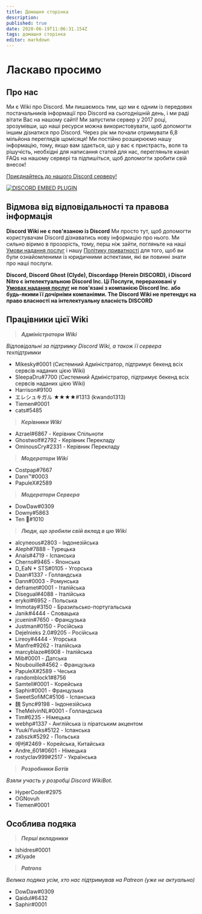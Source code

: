 ```yaml
---
title: Домашня сторінка
description: 
published: true
date: 2020-06-19T11:06:31.154Z
tags: домашня сторінка
editor: markdown
---
```


# Ласкаво просимо
## Про нас

Ми є Wiki про Discord. Ми пишаємось тим, що ми є одним із передових постачальників інформації про Discord на сьогоднішній день, і ми раді вітати Вас на нашому сайті! Ми запустили сервер у 2017 році, зрозумівши, що наші ресурси можна використовувати, щоб допомогти іншим дізнатися про Discord. Через рік ми почали отримувати 6,8 мільйона переглядів щомісяця! Ми постійно розширюємо нашу інформацію, тому, якщо вам здається, що у вас є пристрасть, воля та рішучість, необхідні для написання статей для нас, перегляньте канал FAQs на нашому сервері та підпишіться, щоб допомогти зробити свій внесок!

[Приєднайтесь до нашого Discord серверу!](https://discord.gg/ZRJ9Ghh)

<a href="https://discord.gg/ZRJ9Ghh">![DISCORD EMBED PLUGIN](https://discordapp.com/api/guilds/367460196148183040/widget.png?style=banner2)</a>

## Відмова від відповідальності та правова інформація
**Discord Wiki не є пов'язаною із Discord** Ми просто тут, щоб допомогти користувачам Discord дізнаватись нову інформацію про нього. Ми сильно віримо в прозорість, тому, перш ніж зайти, погляньте на наші [Умови надання послуг](/meta/terms) і нашу [Політику приватності](/meta/privacy) для того, щоб ви були ознайомленими із юридичними аспектами, які ви повинні знати про наші послуги.

**Discord, Discord Ghost (Clyde), Discordapp (Herein DISCORD), і Discord Nitro є інтелектуальною Discord Inc. Ці Послуги, перераховані у [Умовах надання послуг](/meta/terms) не пов'язані з компанією Discord Inc. або будь-якими її дочірніми компаніями. The Discord Wiki не претендує на право власності на інтелектуальну власність DISCORD**

## Працівники цієї Wiki

> ***Адміністратори Wiki***

*Відповідальні за підтримку Discord Wiki, а також її сервера техпідтримки*
* Mikesky#0001 (Системний Адміністратор, підтримує бекенд всіх сервсів наданих цією Wiki)
* SleepaDru#7700 (Системний Адміністратор, підтримує бекенд всіх сервсів наданих цією Wiki)
* Harrison#9100
* エレシュキガル ★★★★#1313 (kwando1313)
* Tiemen#0001
* cats#5485

> ***Керівники Wiki***

* Azrael#6867 - Керівник Спільноти
* Ghostwolf#2792 - Керівник Перекладу
* OminousCry#2331 - Керівник Перекладу

> ***Модератори Wiki***

* Costpap#7667
* Dann™#0003
* PapuleX#2589

> ***Модератори Сервера***

* DowDaw#0309
* Downy#5863
* Ten 🌈#1010

> ***Люди, що зробили свій вклад в цю Wiki***

* alcyneous#2803 - Індонезійська
* Aleph#7888 - Турецька
* Anaís#4719 - Іспанська
* Cherno#9465 - Японська
* D_EaN * STS#0105 - Угорська
* Daan#1337 - Голландська
* Dann#0003 - Ромунська
* deframet#0001 - Італійська
* Disegual#4088 - Італійська
* erykol#6952 - Польська
* Immotay#3150 - Бразильсько-португальська
* Janik#4444 - Словацька
* jcuenin#7650 - Французька
* Justman#0150 - Російська
* Dejelnieks 2.0#9205 - Російська
* Lireoy#4444 - Угорська
* Manfre#9262 - Італійська
* marcyblaze#6908 - Італійська
* Mib#0001 - Датська
* Noubouille#4562 - Французька
* PapuleX#2589 - Чеська
* randomblock1#8756
* Samtell#0001 - Корейська
* Saphir#0001 - Французька
* SweetSofiMC#5106 - Іспанська
* 魏 Sync#9198 - Індонезійська
* TheMelvinNL#0001 - Голландська
* Tim#6235 - Німецька
* webhp#1337 - Англійська із піратським акцентом
* YuukiYuuks#5122 - Іспанська
* zabszk#5292 - Польська
* 에버#2469 - Корейська, Китайська
* Andre_601#0601 - Німецька
* rostyclav999#2517 - Українська

> ***Розробники Ботів***

*Взяли участь у розробці Discord WikiBot.*
* HyperCoder#2975
* OGNovuh
* Tiemen#0001

## Особлива подяка

> ***Перші вкладники***

* Ishidres#0001
* zKiyade

> ***Patrons***

*Велика подяка усім, хто нас підтримував на Patreon (уже не актуально)*

* DowDaw#0309
* Qaidul#6432
* Saphir#0001